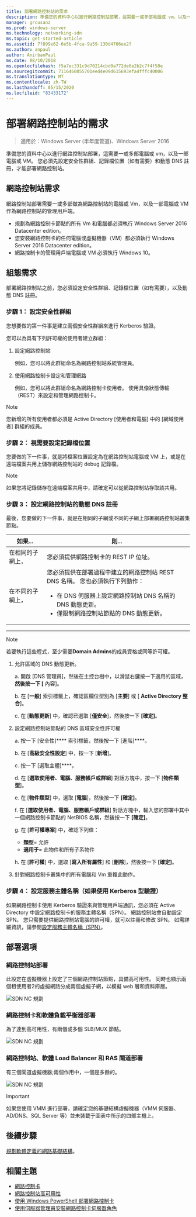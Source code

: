 ```yaml
---
title: 部署網路控制站的需求
description: 準備您的資料中心以進行網路控制站部署，這需要一或多部電腦或 vm，以及一部電腦或 VM。 您必須先設定安全性群組、記錄檔位置（如有需要）和動態 DNS 註冊，才能部署網路控制站。
manager: grcusanz
ms.prod: windows-server
ms.technology: networking-sdn
ms.topic: get-started-article
ms.assetid: 7f899e62-6e5b-4fca-9a59-130d4766ee2f
ms.author: anpaul
author: AnirbanPaul
ms.date: 08/10/2018
ms.openlocfilehash: f5a7ec331c9d70214cbd0a772de6e2b2c7f4f58e
ms.sourcegitcommit: 7116460855701eed4e09d615693efa4fffc40006
ms.translationtype: MT
ms.contentlocale: zh-TW
ms.lasthandoff: 05/15/2020
ms.locfileid: "83433172"
---
```

# <a name="requirements-for-deploying-network-controller"></a>部署網路控制站的需求

>適用於：Windows Server (半年度管道)、Windows Server 2016

準備您的資料中心以進行網路控制站部署，這需要一或多部電腦或 vm，以及一部電腦或 VM。 您必須先設定安全性群組、記錄檔位置（如有需要）和動態 DNS 註冊，才能部署網路控制站。


## <a name="network-controller-requirements"></a>網路控制站需求

網路控制站部署需要一或多部做為網路控制站的電腦或 Vm，以及一部電腦或 VM 作為網路控制站的管理用戶端。 

- 規劃為網路控制卡節點的所有 Vm 和電腦都必須執行 Windows Server 2016 Datacenter edition。 
- 您安裝網路控制卡的任何電腦或虛擬機器（VM）都必須執行 Windows Server 2016 Datacenter edition。 
- 網路控制卡的管理用戶端電腦或 VM 必須執行 Windows 10。 


## <a name="configuration-requirements"></a>組態需求

部署網路控制站之前，您必須設定安全性群組、記錄檔位置（如有需要），以及動態 DNS 註冊。

### <a name="step-1-configure-your-security-groups"></a>步驟 1： 設定安全性群組

您想要做的第一件事是建立兩個安全性群組來進行 Kerberos 驗證。 

您可以為具有下列許可權的使用者建立群組： 

1. 設定網路控制站<p>例如，您可以將此群組命名為網路控制站系統管理員。 
2.  使用網路控制卡設定和管理網路<p>例如，您可以將此群組命名為網路控制卡使用者。 使用具像狀態傳輸（REST）來設定和管理網路控制卡。

>[!NOTE]
>您新增的所有使用者都必須是 Active Directory [使用者和電腦] 中的 [網域使用者] 群組的成員。

### <a name="step-2-configure-log-file-locations-if-needed"></a>步驟 2： 視需要設定記錄檔位置

您要做的下一件事，就是將檔案位置設定為在網路控制站電腦或 VM 上，或是在遠端檔案共用上儲存網路控制站的 debug 記錄檔。 

>[!NOTE]
>如果您將記錄儲存在遠端檔案共用中，請確定可以從網路控制站存取該共用。


### <a name="step-3-configure-dynamic-dns-registration-for-network-controller"></a>步驟 3： 設定網路控制站的動態 DNS 註冊

最後，您要做的下一件事，就是在相同的子網或不同的子網上部署網路控制站叢集節點。 


|         如果...         |                                                                                                                                                         則...                                                                                                                                                         |
|-----------------------|-------------------------------------------------------------------------------------------------------------------------------------------------------------------------------------------------------------------------------------------------------------------------------------------------------------------------|
|  在相同的子網上，  |                                                                                                                                您必須提供網路控制卡的 REST IP 位址。                                                                                                                                 |
| 在不同的子網上， | 您必須提供在部署過程中建立的網路控制站 REST DNS 名稱。 您也必須執行下列動作：<ul><li>在 DNS 伺服器上設定網路控制站 DNS 名稱的 DNS 動態更新。</li><li>僅限制網路控制站節點的 DNS 動態更新。</li></ul> |

---

> [!NOTE]
> 若要執行這些程式，至少需要**Domain Admins**的成員資格或同等許可權。

1. 允許區域的 DNS 動態更新。

   a. 開啟 [DNS 管理員]，然後在主控台樹中，以滑鼠右鍵按一下適用的區域，**然後按一下 [** 內容]。 

   b. 在 [**一般**] 索引標籤上，確認區欄位型別為 [**主要**] 或 [ **Active Directory 整合**]。

   c. 在 [**動態更新**] 中，確認已選取 [**僅安全**]，然後按一下 **[確定]**。

2. 設定網路控制站節點的 DNS 區域安全性許可權

   a.  按一下 [安全性]**** 索引標籤，然後按一下 [進階]****。 

   b. 在 [**高級安全性設定**] 中，按一下 [**新增**]。 

   c. 按一下 [選取主體]****。 

   d. 在 [**選取使用者、電腦、服務帳戶或群組**] 對話方塊中，按一下 [**物件類型**]。 

   e. 在 [**物件類型**] 中，選取 [**電腦**]，然後按一下 **[確定]**。

   f. 在 [**選取使用者、電腦、服務帳戶或群組**] 對話方塊中，輸入您的部署中其中一個網路控制卡節點的 NetBIOS 名稱，然後按一下 **[確定]**。

   g. 在 [**許可權專案**] 中，確認下列值：

      - **類型**= 允許
      - **適用于**= 此物件和所有子系物件

   h. 在 [**許可權**] 中，選取 [**寫入所有屬性**] 和 [**刪除**]，然後按一下 **[確定]**。

3. 針對網路控制卡叢集中的所有電腦和 Vm 重複此動作。

### <a name="step-4-configure-service-principal-name-if-using-kerberos-based-authentication"></a>步驟 4： 設定服務主體名稱（如果使用 Kerberos 型驗證）

如果網路控制卡使用 Kerberos 驗證來與管理用戶端通訊，您必須在 Active Directory 中設定網路控制卡的服務主體名稱（SPN）。 網路控制站會自動設定 SPN。 您只需要提供網路控制站電腦的許可權，就可以註冊和修改 SPN。 如需詳細資訊，請參閱[設定服務主體名稱（SPN）](https://docs.microsoft.com/windows-server/networking/sdn/security/kerberos-with-spn#configure-service-principal-names-spn)。

## <a name="deployment-options"></a>部署選項

### <a name="network-controller-deployment"></a>網路控制站部署

此設定在虛擬機器上設定了三個網路控制站節點，具備高可用性。 同時也顯示兩個租使用者2的虛擬網路分成兩個虛擬子網，以模擬 web 層和資料庫層。  

![SDN NC 規劃](../../media/Plan-a-Software-Defined-Network-Infrastructure/SDN-NC-Planning.png)

### <a name="network-controller-and-software-load-balancer-deployment"></a>網路控制卡和軟體負載平衡器部署

為了達到高可用性，有兩個或多個 SLB/MUX 節點。

![SDN NC 規劃](../../media/Plan-a-Software-Defined-Network-Infrastructure/SDN-SLB-Deployment.png)

### <a name="network-controller-software-load-balancer-and-ras-gateway-deployment"></a>網路控制站、軟體 Load Balancer 和 RAS 閘道部署

有三個閘道虛擬機器;兩個作用中，一個是多餘的。

![SDN NC 規劃](../../media/Plan-a-Software-Defined-Network-Infrastructure/SDN-GW-Deployment.png)  

>[!IMPORTANT] 
>如果您使用 VMM 進行部署，請確定您的基礎結構虛擬機器（VMM 伺服器、AD/DNS、SQL Server 等）並未裝載于圖表中所示的四部主機上。  


## <a name="next-steps"></a>後續步驟
[規劃軟體定義的網路基礎結構](https://technet.microsoft.com/windows-server-docs/networking/sdn/plan/plan-a-software-defined-network-infrastructure)。

## <a name="related-topics"></a>相關主題
- [網路控制卡](../technologies/network-controller/Network-Controller.md) 
- [網路控制站高可用性](../technologies/network-controller/network-controller-high-availability.md) 
- [使用 Windows PowerShell 部署網路控制卡](../deploy/Deploy-Network-Controller-using-Windows-PowerShell.md)   
- [使用伺服器管理員安裝網路控制卡伺服器角色](../technologies/network-controller/Install-the-Network-Controller-server-role-using-Server-Manager.md)   
